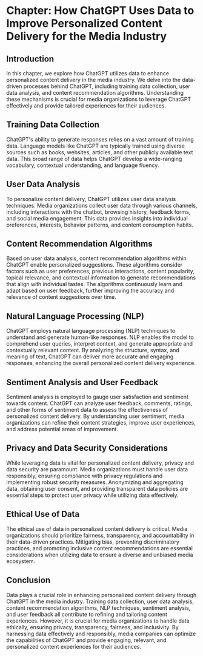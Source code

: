 Chapter: How ChatGPT Uses Data to Improve Personalized Content Delivery for the Media Industry
==============================================================================================

Introduction
------------

In this chapter, we explore how ChatGPT utilizes data to enhance personalized content delivery in the media industry. We delve into the data-driven processes behind ChatGPT, including training data collection, user data analysis, and content recommendation algorithms. Understanding these mechanisms is crucial for media organizations to leverage ChatGPT effectively and provide tailored experiences for their audiences.

Training Data Collection
------------------------

ChatGPT's ability to generate responses relies on a vast amount of training data. Language models like ChatGPT are typically trained using diverse sources such as books, websites, articles, and other publicly available text data. This broad range of data helps ChatGPT develop a wide-ranging vocabulary, contextual understanding, and language fluency.

User Data Analysis
------------------

To personalize content delivery, ChatGPT utilizes user data analysis techniques. Media organizations collect user data through various channels, including interactions with the chatbot, browsing history, feedback forms, and social media engagement. This data provides insights into individual preferences, interests, behavior patterns, and content consumption habits.

Content Recommendation Algorithms
---------------------------------

Based on user data analysis, content recommendation algorithms within ChatGPT enable personalized suggestions. These algorithms consider factors such as user preferences, previous interactions, content popularity, topical relevance, and contextual information to generate recommendations that align with individual tastes. The algorithms continuously learn and adapt based on user feedback, further improving the accuracy and relevance of content suggestions over time.

Natural Language Processing (NLP)
---------------------------------

ChatGPT employs natural language processing (NLP) techniques to understand and generate human-like responses. NLP enables the model to comprehend user queries, interpret context, and generate appropriate and contextually relevant content. By analyzing the structure, syntax, and meaning of text, ChatGPT can deliver more accurate and engaging responses, enhancing the overall personalized content delivery experience.

Sentiment Analysis and User Feedback
------------------------------------

Sentiment analysis is employed to gauge user satisfaction and sentiment towards content. ChatGPT can analyze user feedback, comments, ratings, and other forms of sentiment data to assess the effectiveness of personalized content delivery. By understanding user sentiment, media organizations can refine their content strategies, improve user experiences, and address potential areas of improvement.

Privacy and Data Security Considerations
----------------------------------------

While leveraging data is vital for personalized content delivery, privacy and data security are paramount. Media organizations must handle user data responsibly, ensuring compliance with privacy regulations and implementing robust security measures. Anonymizing and aggregating data, obtaining user consent, and providing transparent data policies are essential steps to protect user privacy while utilizing data effectively.

Ethical Use of Data
-------------------

The ethical use of data in personalized content delivery is critical. Media organizations should prioritize fairness, transparency, and accountability in their data-driven practices. Mitigating bias, preventing discriminatory practices, and promoting inclusive content recommendations are essential considerations when utilizing data to ensure a diverse and unbiased media ecosystem.

Conclusion
----------

Data plays a crucial role in enhancing personalized content delivery through ChatGPT in the media industry. Training data collection, user data analysis, content recommendation algorithms, NLP techniques, sentiment analysis, and user feedback all contribute to refining and tailoring content experiences. However, it is crucial for media organizations to handle data ethically, ensuring privacy, transparency, fairness, and inclusivity. By harnessing data effectively and responsibly, media companies can optimize the capabilities of ChatGPT and provide engaging, relevant, and personalized content experiences for their audiences.
